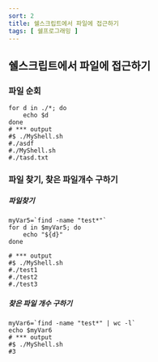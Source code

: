 ```yaml
---
sort: 2
title: 쉘스크립트에서 파일에 접근하기
tags: [ 쉘프로그래밍 ]
---
```


## 쉘스크립트에서 파일에 접근하기

### 파일 순회

```shell
for d in ./*; do
    echo $d
done
# *** output
#$ ./MyShell.sh
#./asdf
#./MyShell.sh
#./tasd.txt
```

### 파일 찾기, 찾은 파일개수 구하기

##### 파일찾기

```shell
myVar5=`find -name "test*"`
for d in $myVar5; do
    echo "${d}"
done

# *** output
#$ ./MyShell.sh
#./test1
#./test2
#./test3
```
##### 찾은 파일 개수 구하기

```shell
myVar6=`find -name "test*" | wc -l`
echo $myVar6
# *** output
#$ ./MyShell.sh
#3
```
